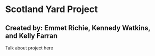 # Scotland Yard Project
## Created by: Emmet Richie, Kennedy Watkins, and Kelly Farran

Talk about project here 
